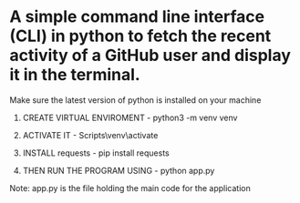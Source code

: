 # A simple command line interface (CLI) in python to fetch the recent activity of a GitHub user and display it in the terminal.
Make sure the latest version of python is installed on your machine

1. CREATE VIRTUAL ENVIROMENT - 
  python3 -m venv venv
  
2. ACTIVATE IT - 
  Scripts\venv\activate
  
3. INSTALL requests - 
  pip install requests

4. THEN RUN THE PROGRAM USING - 
  python app.py

Note: app.py is the file holding the main code for the application

